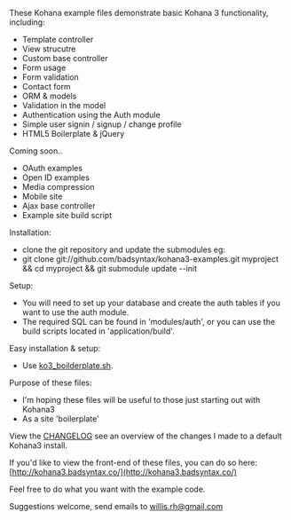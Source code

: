 These Kohana example files demonstrate basic Kohana 3 functionality, including:

* Template controller
* View strucutre
* Custom base controller
* Form usage
* Form validation
* Contact form
* ORM & models
* Validation in the model
* Authentication using the Auth module
* Simple user signin / signup / change profile
* HTML5 Boilerplate & jQuery

Coming soon..

* OAuth examples
* Open ID examples
* Media compression
* Mobile site
* Ajax base controller
* Example site build script

Installation:

* clone the git repository and update the submodules eg:
* git clone git://github.com/badsyntax/kohana3-examples.git myproject && cd myproject && git submodule update --init

Setup:

* You will need to set up your database and create the auth tables if you want to use the auth module. 
* The required SQL can be found in 'modules/auth', or you can use the build scripts located in 'application/build'.

Easy installation & setup:

* Use [ko3_boilderplate.sh](https://gist.github.com/707402).

Purpose of these files:

* I'm hoping these files will be useful to those just starting out with Kohana3
* As a site 'boilerplate' 

View the [CHANGELOG](https://github.com/badsyntax/kohana3-examples/blob/master/CHANGELOG.md) see an overview of the changes I made to a default Kohana3 install.

If you'd like to view the front-end of these files, you can do so here: [http://kohana3.badsyntax.co/](http://kohana3.badsyntax.co/)

Feel free to do what you want with the example code.

Suggestions welcome, send emails to willis.rh@gmail.com
